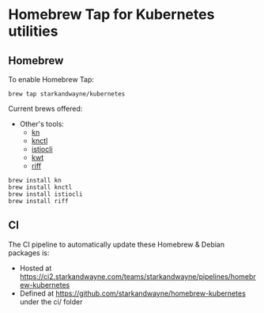 # Homebrew Tap for Kubernetes utilities

## Homebrew

To enable Homebrew Tap:

```plain
brew tap starkandwayne/kubernetes
```

Current brews offered:

- Other's tools:
  - [kn](https://github.com/knative/client)
  - [knctl](https://github.com/cppforlife/knctl)
  - [istiocli](https://github.com/istio/istio)
  - [kwt](https://github.com/cppforlife/kwt)
  - [riff](https://github.com/projectriff/riff)

```plain
brew install kn
brew install knctl
brew install istiocli
brew install riff
```

## CI

The CI pipeline to automatically update these Homebrew & Debian packages is:

- Hosted at https://ci2.starkandwayne.com/teams/starkandwayne/pipelines/homebrew-kubernetes
- Defined at https://github.com/starkandwayne/homebrew-kubernetes under the ci/ folder
